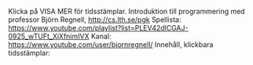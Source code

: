 Klicka på VISA MER för tidsstämplar.
Introduktion till programmering med professor Björn Regnell, http://cs.lth.se/pgk
Spellista: https://www.youtube.com/playlist?list=PLEV42dlCGAJ-0925_wTUFt_XiXfnimIVX
Kanal: https://www.youtube.com/user/bjornregnell/
Innehåll, klickbara tidsstämplar: